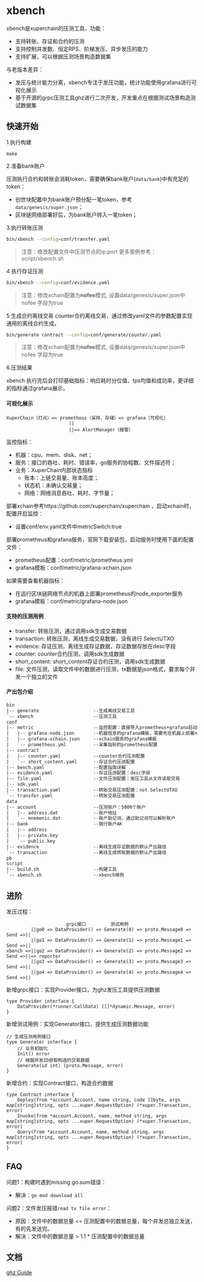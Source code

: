 # xbench

xbench是xuperchain的压测工具，功能：

* 支持转账、存证和合约的压测
* 支持控制并发数、恒定RPS、阶梯发压、异步发压的能力
* 支持扩展，可以根据压测场景构造数据集

与老版本差异：

* 发压与统计能力分离，xbench专注于发压功能，统计功能使用grafana进行可视化展示
* 基于开源的grpc压测工具ghz进行二次开发，开发重点在根据测试场景构造测试数据集

## 快速开始

1.执行构建

```
make
```

2.准备bank账户

压测执行合约和转账会消耗token，需要确保bank账户(`data/bank`)中有充足的token：

* 创世块配置中为bank账户预分配一笔token，参考`data/genesis/xuper.json`；
* 区块链网络部署好后，为bank账户转入一笔token；

3.执行转账压测

```bash
bin/xbench --config=conf/transfer.yaml
```

> 注意：修改配置文件中压测节点的ip:port
> 更多案例参考：script/xbench.sh

4 执行存证压测
```bash
bin/xbench --config=conf/evidence.yaml
```

> 注意：修改xchain配置为**nofee**模式,
> 设置data/genesis/xuper.json中nofee
> 字段为true

5 生成合约离线交易
counter合约离线交易，通过修改yaml文件的参数配置实现通用的离线合约生成。
```bash
bin/generate contract --config=conf/generate/counter.yaml
```

> 注意：修改xchain配置为**nofee**模式,
> 设置data/genesis/xuper.json中nofee
> 字段为true

6.压测结果

xbench 执行完后会打印基础指标：响应耗时分位值、tps均值和成功率，更详细的指标通过grafana展示。

#### 可视化展示

```
XuperChain（打点）=> prometheus（采样、存储）=> grafana（可视化）
                       ||
                       ||=> AlertManager（报警）
```

监控指标：

* 机器：cpu、mem、disk、net；
* 服务：接口的吞吐、耗时、错误率，go服务的协程数、文件描述符；
* 业务：XuperChain内部状态指标
    * 账本：上链交易量、账本高度；
    * 状态机：未确认交易量；
    * 网络：网络消息吞吐、耗时、字节量；

部署xchain参考https://github.com/xuperchain/xuperchain ，启动xchain时，配置开启监控：

* 设置conf/env.yaml文件中metricSwitch:true

部署prometheus和grafana服务，官网下载安装包，启动服务时使用下面的配置文件：

* prometheus配置：conf/metric/prometheus.yml
* grafana模板：conf/metric/grafana-xchain.json

如果需要查看机器指标：
* 在运行区块链网络节点的机器上部署prometheus的node_exporter服务
* grafana模板：conf/metric/grafana-node.json

#### 支持的压测用例

* transfer: 转账压测，通过调用sdk生成交易数据
* transaction: 转账压测，离线生成交易数据，没有进行 SelectUTXO
* evidence: 存证压测，离线生成存证数据，存证数据存放在desc字段
* counter: counter合约压测，调用sdk生成数据
* short_content: short_content存证合约压测，调用sdk生成数据
* file: 文件压测，读取文件中的数据进行压测，tx数据是json格式，要求每个并发一个独立的文件

#### 产出包介绍

```txt
bin
|-- generate                    --生成离线交易工具
`-- xbench                      --压测工具
conf
|-- metric                      --监控配置：直接导入prometheus+grafana启动服务
|   |-- grafana-node.json       --机器信息的grafana模板，需要先在机器上部署node_exporter服务
|   |-- grafana-xchain.json     --xchain服务的grafana模板
|   `-- prometheus.yml          --采集指标的prometheus配置
|-- contract
|   |-- counter.yaml            --counter合约压测配置
|   `-- short_content.yaml      --存证合约压测配置
|-- bench.yaml                  --配置指南详解
|-- evidence.yaml               --存证压测配置：desc字段
|-- file.yaml                   --文件压测配置：发压工具从文件读取交易
|-- sdk.yaml
|-- transaction.yaml            --转账交易压测配置：not SelectUTXO
`-- transfer.yaml               --转账交易压测配置
data
|-- account                     --压测账户：5000个账户
|   |-- address.dat             --账户地址
|   `-- mnemonic.dat            --账户助记词，通过助记词可以解析账户
|-- bank                        --银行账户AK
|   |-- address
|   |-- private.key
|   `-- public.key
|-- evidence                    --离线生成存证数据的默认产出路径
`-- transaction                 --离线生成转账数据的默认产出路径
pb
script
|-- build.sh                    --构建工具
`-- xbench.sh                   --xbench用例
```

## 进阶

发压过程：

```
                      grpc接口         测试用例
         ||go0 => DataProvider() => Generate(0) => proto.Message0 => Send =>||
         ||go1 => DataProvider() => Generate(1) => proto.Message1 => Send =>||
xbench =>||go2 => DataProvider() => Generate(2) => proto.Message2 => Send =>||=> reporter
         ||go3 => DataProvider() => Generate(3) => proto.Message3 => Send =>||
         ||go4 => DataProvider() => Generate(4) => proto.Message4 => Send =>||
```

新增grpc接口：实现Provider接口，为ghz发压工具提供压测数据
```
type Provider interface {
	DataProvider(*runner.CallData) ([]*dynamic.Message, error)
}
```

新增测试用例：实现Generator接口，提供生成压测数据功能
```
// 生成压测用例接口
type Generator interface {
	// 业务初始化
	Init() error
	// 根据并发ID获取构造的交易数据
	Generate(id int) (proto.Message, error)
}
```

新增合约：实现Contract接口，构造合约数据
```
type Contract interface {
	Deploy(from *account.Account, name string, code []byte, args map[string]string, opts ...xuper.RequestOption) (*xuper.Transaction, error)
	Invoke(from *account.Account, name, method string, args map[string]string, opts ...xuper.RequestOption) (*xuper.Transaction, error)
	Query(from *account.Account, name, method string, args map[string]string, opts ...xuper.RequestOption) (*xuper.Transaction, error)
}
```

## FAQ

问题1：构建时遇到missing go.sum错误：

* 解决：`go mod download all`

问题2：文件发压报错`read tx file error`：

* 原因：文件中的数据总量 <= 压测配置中的数据总量，每个并发总独立发送，有的先发送完。
* 解决：文件中的数据总量 > 1.1 * 压测配置中的数据总量

## 文档

[ghz Guide](https://ghz.sh/docs/intro)
